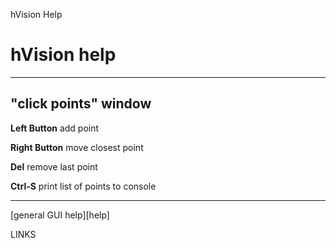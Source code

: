hVision Help

# hVision help

- - -

## "click points" window

**Left Button** add point

**Right Button** move closest point

**Del** remove last point

**Ctrl-S** print list of points to console

- - -

[general GUI help][help]

LINKS

